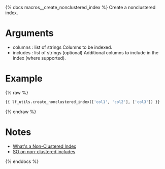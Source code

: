 {% docs macros__create_nonclustered_index %}
Create a nonclustered index.

# Arguments
- columns : list of strings
    Columns to be indexed.
- includes : list of strings (optional)
    Additional columns to include in the index (where supported).

# Example
{% raw %}
```sql
{{ lf_utils.create_nonclustered_index(['col1', 'col2'], ['col3']) }}
```
{% endraw %}

# Notes
- [What's a Non-Clustered Index](https://www.geeksforgeeks.org/sql/clustered-and-non-clustered-indexing/)
- [SO on non-clustered includes](https://stackoverflow.com/questions/1307990/why-use-the-include-clause-when-creating-an-index)

{% enddocs %}